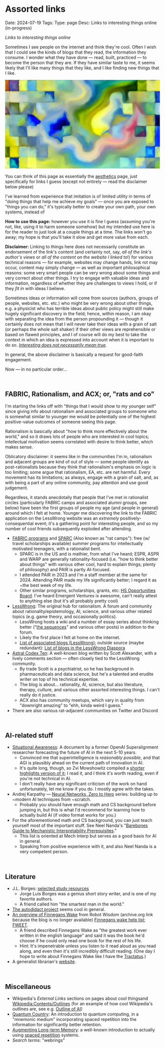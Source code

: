 # Assorted links 
Date: 2024-07-19
Tags:
Type: page
Desc: Links to interesting things online (in-progress)

<p class="center"><i>Links to interesting things online</i></p>

Sometimes I see people on the internet and think they're cool. Often I wish that I could see the kinds of blogs that they read, the information they consume. I wonder what they have done — read, built, practiced — to become the person that they are. If they have similar taste to me, it seems likely that I'll like many things that they like, and I like finding new things that I like. 

<img src="static/images/links.webp" class="page-img">


You can think of this page as essentially the [aesthetics](/aesthetics) page, just specifically for links I guess (except not entirely — read the disclaimer below please)

I've learned from experience that imitation is of limited utility in terms of "doing things that help me achieve my goals" — once you are exposed to "things you can do," it's typically better to create your own path, your own systems, instead of 

**How to use this page:** however you use it is fine I guess (assuming you're not, like, using it to harm someone somehow) but my intended use here is for the reader to just look at a couple things at a time. The links won't go away; my hope is that you'll take it slow and get more value from each.

**Disclaimer:** Linking to things here does not necessarily constitute an endorsement of the link's content (and certainly not, say, *all of the link's author's views* or *all of the content on the website I linked to*!) for various technical reasons — for example, websites may change hands, link rot may occur, content may simply change — as well as important philosophical reasons: some very smart people can be very wrong about some things and very correct about other things. I try to engage with valuable ideas and information, regardless of whether they are challenges to views I hold, or if they *fit in* with ideas I believe. 

Sometimes ideas or information will come from sources (authors, groups of people, websites, etc. etc.) who might be very wrong about other things, e.g. a physicist who has terrible ideas about public policy might still make hugely significant discovery in the field; hence, within reason, I am okay with separating the idea from the person propounding it — though it certainly does not mean that I will never take their ideas with a grain of salt (or perhaps the whole salt shaker) if their other views are reprehensible or based on flawed principles, and I of course will do my best to take the context in which an idea is expressed into account when it is important to do so. *[Interesting does not necessarily mean true](/wrong-but-useful).*

In general, the above disclaimer is basically a request for good-faith engagement. 

Now — in no particular order...

<br>


## FABRIC, Rationalism, and ACX; or, "rats and co"

I'm starting the links off with "things that I would show to my younger self" since giving info about rationalism and associated groups to someone who is somewhat similar to younger me would be potentially one of the highest positive-value outcomes of someone seeing this page.

Rationalism is basically about "how to think more effectively about the world," and so it draws lots of people who are interested in cool topics; intellectual motivation seems correlated with desire to think better, which makes sense.

Oblicatory disclaimer: it seems like in the communities I'm in, rationalism and adjacent groups are kind of out of style — some people identify as post-rationalists because they think that rationalism's emphasis on logic is too limiting; some argue that rationalism, EA, etc. are net harmful. Every movement has its limitations; as always, engage with a grain of salt, and, as with being a part of any online community, pay attention and use good judgement. 

Regardless, it stands anecdotally that people that I've met in rationalist circles (particularly FABRIC camps and associated alumni groups, see below) have been the first groups of people my age (and people in general) around which I felt at home. Younger me discovering the link to the FABRIC application on the LessWrong website was an *extremely* positively-consequential event; it's a gathering point for interesting people, and so my number of cool friends subsequently exploded after attending.

- [FABRIC programs](https://www.fabric.camp/) and [SPARC](https://www.sparc.camp/) (Also known as "rat camps"): free (w/ travel scholarships available) summer programs for intellectually motivated teenagers, with a rationalist bent. 
	- SPARC is in the US and is mathier, from what I've heard; ESPR, ASPR and WARP are generally rationality-focused (i.e. "how to think better about things" with various other cool, hard to explain things; plenty of philosophy) and PAIR is partly AI-focused. 
	- I attended PAIR in 2023 and I'm a staff member at the same for 2024. Attending PAIR made my life significantly better; I regard it as ~the best week of my life.
	- Other similar programs, scholarships, grants, etc: [HS Opportunities Board](https://www.hsopportunities.com/). I've heard Emergent Ventures is awesome, can't really attest to anything else (but it's all probably pretty cool)
- [LessWrong](https://lesswrong.com): The original hub for rationalism. A forum and community about rationality/epistemology, AI, science, and various other related topics (e.g. game theory, and occasionally politics). 
	- LessWrong hosts a wiki and a number of essay series about thinking better ("[the sequences](https://www.lesswrong.com/library)" and various other posts) in addition to the forum. 
	- Likely the first place I felt at home on the internet.
	- [List of associated blogs (LessWrong)](https://www.lesswrong.com/tag/list-of-blogs); outside source (maybe redundant): [List of blogs in the LessWrong Diaspora](https://namespace.obormot.net/Main/DiasporaMap)
- [Astral Codex Ten](https://www.astralcodexten.com/): A well-known blog written by Scott Alexander, with a lively comments section — often closely tied to the LessWrong community. 
	- By trade Scott is a psychiatrist, so he has background in pharmaceuticals and data science, but he's a talented and erudite writer on top of his technical expertise.
	- The blog is about... rationality, AI, science, but also literature, therapy, culture, and various other assorted interesting things. I can't really do it justice.
	- ACX also has community meetups, which vary in quality from "downright amazing" to "ehh, kinda weird I guess."
- There are also various rat-adjacent communities on Twitter and Discord

<br>

## AI-related stuff

- [Situational Awareness](https://situational-awareness.ai/): A document by a former OpenAI Superalignment researcher forecasting the future of AI in the next 5-10 years. 
	- Convinced me that superintelligence is *reasonably possible*, and that AGI is plausibly ahead on the current path of innovation in AI. 
	- It's quite long, though, so Zvi Mowshowitz compiled a [shorter highlights version of it](https://thezvi.substack.com/p/quotes-from-leopold-aschenbrenners); I read it, and I think it's worth reading, even if you're not technical in AI. 
	- I don't really have any significant criticism of the work on hand unfortunately, let me know if you do. I mostly agree with the takes.
- Andrej Karpathy — [Neural Networks, Zero to Hero](https://www.youtube.com/playlist?list=PLAqhIrjkxbuWI23v9cThsA9GvCAUhRvKZ) series: building up to ~modern AI techniques from ~scratch. 
	- Probably you should have enough math and CS background before jumping in, but this is what I'd recommend for learning how to actually build AI (if video format works for you.)
- For the aforementioned math and CS background, you can just teach yourself most of the important stuff. See Neel Nanda's "[Barebones Guide to Mechanistic Interpretability Prerequisites](https://www.neelnanda.io/mechanistic-interpretability/prereqs)." 
	- This list is oriented at Mech Interp but serves as a good basis for AI in general. 
	- Speaking from positive experience with it, and also Neel Nanda is a very competent person.


<br>

## Literature
- J.L. Borges: [selected study resources](http://autodidactproject.org/bib/borges_biblio.html)
	- Jorge Luis Borges was a genius short story writer, and is one of my favorite authors. 
	- A friend called him "the smartest man in the world."
- [The autodidact project](http://autodidactproject.org/) seems cool in general.
- [An overview of Finnegans Wake](https://web.archive.org/web/20071011020933/http://www.robotwisdom.com/jaj/fwake/index.html) from Robot Wisdom (archive.org link because the blog is no longer available) [Finnegans wake help list](https://finneganswake.org/helpbooklist.shtml); [FWEET](http://fweet.org/). 
	- A friend described Finnegans Wake as "the greatest work ever written in the english language" and said it was the book he'd choose if he could only read one book for the rest of his life. 
	- Hint: It's impenetrable unless you listen to it read aloud as you read along, and even then it's still incredibly difficult reading. (One day I hope to write about Finnegans Wake like I have the [Tractatus](/tractatus).)
- A generalist librarian's [website](http://www.interleaves.org/~rteeter/about.html).

<br>

## Miscellaneous

- Wikipedia's *External Links* sections on pages about cool thingsand [Wikipedia:Contents/Outlines](https://en.wikipedia.org/wiki/Wikipedia:Contents/Outlines) (for an example of how cool Wikipedia's outlines are, see e.g. [Outline of AI](https://en.wikipedia.org/wiki/Outline_of_artificial_intelligence))
- [Quantum Country](https://quantum.country/): An introduction to quantum computing, in a "mnemonic medium" incorporating spaced repetition into the information for significantly better retention. 
- [Augmenting Long-term Memory](https://augmentingcognition.com/ltm.html): a well-known introduction to actually using [spaced repetition](https://en.wikipedia.org/wiki/Spaced_repetition) systems.
- *Search terms*: "webrings"
